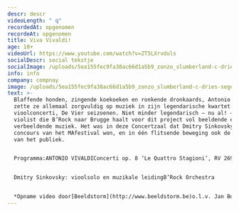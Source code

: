 ```yaml
---
descr: descr
videoLength: " q"
recordedAt: opgenomen
recordeAt: opgenomen
title: Viva Vivaldi!
age: 18+
videoUrl: https://www.youtube.com/watch?v=ZT5LXrvduls
socialDescr: social tekstje
socialImage: /uploads/5ea155fec9fa38ac66d1a5b9_zonzo_slumberland-c-dries-segers_banner.jpg
info: info
company: compnay
image: /uploads/5ea155fec9fa38ac66d1a5b9_zonzo_slumberland-c-dries-segers_banner.jpg
text: >-
  Blaffende honden, zingende koekoeken en ronkende dronkaards, Antonio Vivaldi
  zette ze allemaal zorgvuldig op muziek in zijn legendarische kwartet van
  vioolconcerti, De Vier seizoenen. Niet minder legendarisch – nu al! – is de
  violist die B’Rock naar Brugge haalt voor dit project vol beeldende en
  verbeeldende muziek. Het was in deze Concertzaal dat Dmitry Sinkovsky ooit het
  concours van het MAfestival won, en in één flitsende beweging ook de harten
  van het publiek.


  Programma:ANTONIO VIVALDIConcerti op. 8 ‘Le Quattro Stagioni’, RV 269, 315, 293, 297 Concerto In F per molti instrumenti, RV 569 Concerto RV 562 ‘per la sollenita di San Lorenzo’, RV 562


  Dmitry Sinkovsky: vioolsolo en muzikale leidingB’Rock Orchestra


  *Opname video door[Beeldstorm](http://www.beeldstorm.be)o.l.v. Jan Bosteels*
---
```

